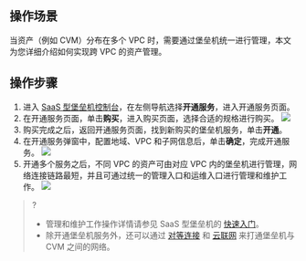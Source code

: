 ## 操作场景
当资产（例如 CVM）分布在多个 VPC 时，需要通过堡垒机统一进行管理，本文为您详细介绍如何实现跨 VPC 的资产管理。

## 操作步骤
1. 进入 [SaaS 型堡垒机控制台](https://console.cloud.tencent.com/bh)，在左侧导航选择**开通服务**，进入开通服务页面。
2. 在开通服务页面，单击**购买**，进入购买页面，选择合适的规格进行购买。	
![](https://qcloudimg.tencent-cloud.cn/raw/14fb23ee325573cb1c5d23619083daad.png)
3. 购买完成之后，返回开通服务页面，找到新购买的堡垒机服务，单击**开通**。
4. 在开通服务弹窗中，配置地域、VPC 和子网信息后，单击**确定**，完成开通服务。
![](https://qcloudimg.tencent-cloud.cn/raw/5cc20e356cf9222eb50b82e085d2d792.png)
5. 开通多个服务之后，不同 VPC 的资产可由对应 VPC 内的堡垒机进行管理，网络连接链路最短，并且可通过统一的管理入口和运维入口进行管理和维护工作。
![](https://qcloudimg.tencent-cloud.cn/raw/05d7e5e0dcc41c26887068eca84b648b.png)
>?
>- 管理和维护工作操作详情请参见 SaaS 型堡垒机的 [快速入门](https://cloud.tencent.com/document/product/1025/55181)。
>- 除开通堡垒机服务外，还可以通过 [对等连接](https://cloud.tencent.com/document/product/553) 和 [云联网](https://cloud.tencent.com/document/product/215/53884) 来打通堡垒机与 CVM 之间的网络。
